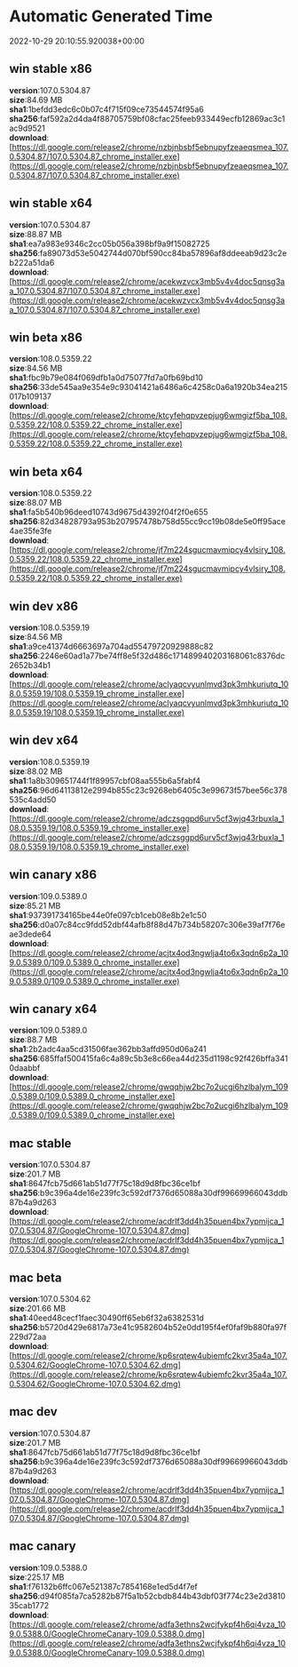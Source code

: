 # Automatic Generated Time
2022-10-29 20:10:55.920038+00:00

## win stable x86
**version**:107.0.5304.87  
**size**:84.69 MB  
**sha1**:1befdd3edc6c0b07c4f715f09ce73544574f95a6  
**sha256**:faf592a2d4da4f88705759bf08cfac25feeb933449ecfb12869ac3c1ac9d9521  
**download**:[https://dl.google.com/release2/chrome/nzbjnbsbf5ebnupyfzeaeqsmea_107.0.5304.87/107.0.5304.87_chrome_installer.exe](https://dl.google.com/release2/chrome/nzbjnbsbf5ebnupyfzeaeqsmea_107.0.5304.87/107.0.5304.87_chrome_installer.exe)  

## win stable x64
**version**:107.0.5304.87  
**size**:88.87 MB  
**sha1**:ea7a983e9346c2cc05b056a398bf9a9f15082725  
**sha256**:fa89073d53e5042744d070bf590cc84ba57896af8ddeeab9d23c2eb222a51da6  
**download**:[https://dl.google.com/release2/chrome/acekwzvcx3mb5v4v4doc5qnsg3aa_107.0.5304.87/107.0.5304.87_chrome_installer.exe](https://dl.google.com/release2/chrome/acekwzvcx3mb5v4v4doc5qnsg3aa_107.0.5304.87/107.0.5304.87_chrome_installer.exe)  

## win beta x86
**version**:108.0.5359.22  
**size**:84.56 MB  
**sha1**:fbc9b79e084f069dfb1a0d75077fd7a0fb69bd10  
**sha256**:33de545aa9e354e9c93041421a6486a6c4258c0a6a1920b34ea215017b109137  
**download**:[https://dl.google.com/release2/chrome/ktcyfehqpvzepjug6wmgizf5ba_108.0.5359.22/108.0.5359.22_chrome_installer.exe](https://dl.google.com/release2/chrome/ktcyfehqpvzepjug6wmgizf5ba_108.0.5359.22/108.0.5359.22_chrome_installer.exe)  

## win beta x64
**version**:108.0.5359.22  
**size**:88.07 MB  
**sha1**:fa5b540b96deed10743d9675d4392f04f2f0e655  
**sha256**:82d34828793a953b207957478b758d55cc9cc19b08de5e0ff95ace4ae35fe3fe  
**download**:[https://dl.google.com/release2/chrome/jf7m224sgucmavmipcy4vlsiry_108.0.5359.22/108.0.5359.22_chrome_installer.exe](https://dl.google.com/release2/chrome/jf7m224sgucmavmipcy4vlsiry_108.0.5359.22/108.0.5359.22_chrome_installer.exe)  

## win dev x86
**version**:108.0.5359.19  
**size**:84.56 MB  
**sha1**:a9ce41374d6663697a704ad55479720929888c82  
**sha256**:2246e60ad1a77be74ff8e5f32d486c171489940203168061c8376dc2652b34b1  
**download**:[https://dl.google.com/release2/chrome/aclyaqcvyunlmvd3pk3mhkuriutq_108.0.5359.19/108.0.5359.19_chrome_installer.exe](https://dl.google.com/release2/chrome/aclyaqcvyunlmvd3pk3mhkuriutq_108.0.5359.19/108.0.5359.19_chrome_installer.exe)  

## win dev x64
**version**:108.0.5359.19  
**size**:88.02 MB  
**sha1**:1a8b309651744f1f89957cbf08aa555b6a5fabf4  
**sha256**:96d64113812e2994b855c23c9268eb6405c3e99673f57bee56c378535c4add50  
**download**:[https://dl.google.com/release2/chrome/adczsggpd6urv5cf3wjq43rbuxla_108.0.5359.19/108.0.5359.19_chrome_installer.exe](https://dl.google.com/release2/chrome/adczsggpd6urv5cf3wjq43rbuxla_108.0.5359.19/108.0.5359.19_chrome_installer.exe)  

## win canary x86
**version**:109.0.5389.0  
**size**:85.21 MB  
**sha1**:937391734165be44e0fe097cb1ceb08e8b2e1c50  
**sha256**:d0a07c84cc9fdd52dbf44afb8f88d47b734b58207c306e39af7f76eae3dede64  
**download**:[https://dl.google.com/release2/chrome/acjtx4od3ngwlja4to6x3qdn6p2a_109.0.5389.0/109.0.5389.0_chrome_installer.exe](https://dl.google.com/release2/chrome/acjtx4od3ngwlja4to6x3qdn6p2a_109.0.5389.0/109.0.5389.0_chrome_installer.exe)  

## win canary x64
**version**:109.0.5389.0  
**size**:88.7 MB  
**sha1**:2b2adc4aa5cd31506fae362bb3affd950d06a241  
**sha256**:685ffaf500415fa6c4a89c5b3e8c66ea44d235d1198c92f426bffa3410daabbf  
**download**:[https://dl.google.com/release2/chrome/gwqqhjw2bc7o2ucgi6hzlbalym_109.0.5389.0/109.0.5389.0_chrome_installer.exe](https://dl.google.com/release2/chrome/gwqqhjw2bc7o2ucgi6hzlbalym_109.0.5389.0/109.0.5389.0_chrome_installer.exe)  

## mac stable
**version**:107.0.5304.87  
**size**:201.7 MB  
**sha1**:8647fcb75d661ab51d77f75c18d9d8fbc36ce1bf  
**sha256**:b9c396a4de16e239fc3c592df7376d65088a30df99669966043ddb87b4a9d263  
**download**:[https://dl.google.com/release2/chrome/acdrlf3dd4h35puen4bx7ypmijca_107.0.5304.87/GoogleChrome-107.0.5304.87.dmg](https://dl.google.com/release2/chrome/acdrlf3dd4h35puen4bx7ypmijca_107.0.5304.87/GoogleChrome-107.0.5304.87.dmg)  

## mac beta
**version**:107.0.5304.62  
**size**:201.66 MB  
**sha1**:40eed48cecf1faec30490ff65eb6f32a6382531d  
**sha256**:b5720d429e6817a73e41c9582604b52e0dd195f4ef0faf9b880fa97f229d72aa  
**download**:[https://dl.google.com/release2/chrome/kp6srqtew4ubiemfc2kvr35a4a_107.0.5304.62/GoogleChrome-107.0.5304.62.dmg](https://dl.google.com/release2/chrome/kp6srqtew4ubiemfc2kvr35a4a_107.0.5304.62/GoogleChrome-107.0.5304.62.dmg)  

## mac dev
**version**:107.0.5304.87  
**size**:201.7 MB  
**sha1**:8647fcb75d661ab51d77f75c18d9d8fbc36ce1bf  
**sha256**:b9c396a4de16e239fc3c592df7376d65088a30df99669966043ddb87b4a9d263  
**download**:[https://dl.google.com/release2/chrome/acdrlf3dd4h35puen4bx7ypmijca_107.0.5304.87/GoogleChrome-107.0.5304.87.dmg](https://dl.google.com/release2/chrome/acdrlf3dd4h35puen4bx7ypmijca_107.0.5304.87/GoogleChrome-107.0.5304.87.dmg)  

## mac canary
**version**:109.0.5388.0  
**size**:225.17 MB  
**sha1**:f76132b6ffc067e521387c7854168e1ed5d4f7ef  
**sha256**:d94f085fa7ca5282b87f5a1b52cbdb844b43dbf03f774c23e2d381035cab1772  
**download**:[https://dl.google.com/release2/chrome/adfa3ethns2wcjfykpf4h6qi4vza_109.0.5388.0/GoogleChromeCanary-109.0.5388.0.dmg](https://dl.google.com/release2/chrome/adfa3ethns2wcjfykpf4h6qi4vza_109.0.5388.0/GoogleChromeCanary-109.0.5388.0.dmg)  

